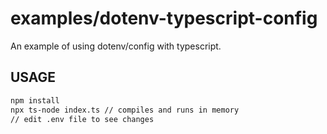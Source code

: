 # examples/dotenv-typescript-config

An example of using dotenv/config with typescript.

## USAGE

```bash
npm install
npx ts-node index.ts // compiles and runs in memory
// edit .env file to see changes
```
